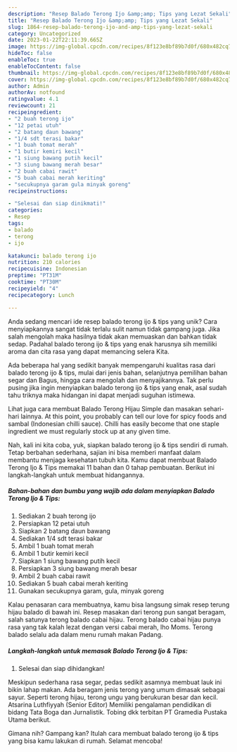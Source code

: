 ```yaml
---
description: "Resep Balado Terong Ijo &amp;amp; Tips yang Lezat Sekali"
title: "Resep Balado Terong Ijo &amp;amp; Tips yang Lezat Sekali"
slug: 1864-resep-balado-terong-ijo-and-amp-tips-yang-lezat-sekali
category: Uncategorized
date: 2023-01-22T22:11:39.665Z
image: https://img-global.cpcdn.com/recipes/8f123e8bf89b7d0f/680x482cq70/balado-terong-ijo-tips-foto-resep-utama.jpg
hideToc: false
enableToc: true
enableTocContent: false
thumbnail: https://img-global.cpcdn.com/recipes/8f123e8bf89b7d0f/680x482cq70/balado-terong-ijo-tips-foto-resep-utama.jpg
cover: https://img-global.cpcdn.com/recipes/8f123e8bf89b7d0f/680x482cq70/balado-terong-ijo-tips-foto-resep-utama.jpg
author: Admin
authorAv: notfound
ratingvalue: 4.1
reviewcount: 21
recipeingredient:
- "2 buah terong ijo"
- "12 petai utuh"
- "2 batang daun bawang"
- "1/4 sdt terasi bakar"
- "1 buah tomat merah"
- "1 butir kemiri kecil"
- "1 siung bawang putih kecil"
- "3 siung bawang merah besar"
- "2 buah cabai rawit"
- "5 buah cabai merah keriting"
- "secukupnya garam gula minyak goreng"
recipeinstructions:

- "Selesai dan siap dinikmati!"
categories:
- Resep
tags:
- balado
- terong
- ijo

katakunci: balado terong ijo 
nutrition: 210 calories
recipecuisine: Indonesian
preptime: "PT31M"
cooktime: "PT30M"
recipeyield: "4"
recipecategory: Lunch

---
```





Anda sedang mencari ide resep balado terong ijo &amp; tips yang unik? Cara menyiapkannya sangat tidak terlalu sulit namun tidak gampang juga. Jika salah mengolah maka hasilnya tidak akan memuaskan dan bahkan tidak sedap. Padahal balado terong ijo &amp; tips yang enak harusnya sih memiliki aroma dan cita rasa yang dapat memancing selera Kita.





Ada beberapa hal yang sedikit banyak mempengaruhi kualitas rasa dari balado terong ijo &amp; tips, mulai dari jenis bahan, selanjutnya pemilihan bahan segar dan Bagus, hingga cara mengolah dan menyajikannya. Tak perlu pusing jika ingin menyiapkan balado terong ijo &amp; tips yang enak,      asal sudah tahu triknya maka hidangan ini dapat menjadi suguhan istimewa.














Lihat juga cara membuat Balado Terong Hijau Simple dan masakan sehari-hari lainnya. At this point, you probably can tell our love for spicy foods and sambal (Indonesian chilli sauce). Chilli has easily become that one staple ingredient we must regularly stock up at any given time.






Nah, kali ini kita coba, yuk, siapkan balado terong ijo &amp; tips sendiri di rumah. Tetap berbahan sederhana, sajian ini bisa memberi manfaat dalam membantu menjaga kesehatan tubuh kita. Kamu dapat membuat Balado Terong Ijo &amp; Tips memakai 11 bahan dan 0 tahap pembuatan. Berikut ini langkah-langkah untuk membuat hidangannya.

<!--inarticleads1-->

##### Bahan-bahan dan bumbu yang wajib ada dalam menyiapkan Balado Terong Ijo &amp; Tips:

1. Sediakan 2 buah terong ijo
1. Persiapkan 12 petai utuh
1. Siapkan 2 batang daun bawang
1. Sediakan 1/4 sdt terasi bakar
1. Ambil 1 buah tomat merah
1. Ambil 1 butir kemiri kecil
1. Siapkan 1 siung bawang putih kecil
1. Persiapkan 3 siung bawang merah besar
1. Ambil 2 buah cabai rawit
1. Sediakan 5 buah cabai merah keriting
1. Gunakan secukupnya garam, gula, minyak goreng


Kalau penasaran cara membuatnya, kamu bisa langsung simak resep terung hijau balado di bawah ini. Resep masakan dari terong pun sangat beragam, salah satunya terong balado cabai hijau. Terong balado cabai hijau punya rasa yang tak kalah lezat dengan versi cabai merah, lho Moms. Terong balado selalu ada dalam menu rumah makan Padang. 

<!--inarticleads2-->

##### Langkah-langkah untuk memasak Balado Terong Ijo &amp; Tips:


1. Selesai dan siap dihidangkan!

Meskipun sederhana rasa segar, pedas sedikit asamnya membuat lauk ini bikin lahap makan. Ada beragam jenis terong yang umum dimasak sebagai sayur. Seperti terong hijau, terong ungu yang berukuran besar dan kecil. Atsarina Luthfiyyah (Senior Editor) Memiliki pengalaman pendidikan di bidang Tata Boga dan Jurnalistik. Tobing dkk terbitan PT Gramedia Pustaka Utama berikut. 

Gimana nih? Gampang kan? Itulah cara membuat balado terong ijo &amp; tips yang bisa kamu lakukan di rumah. Selamat mencoba!
